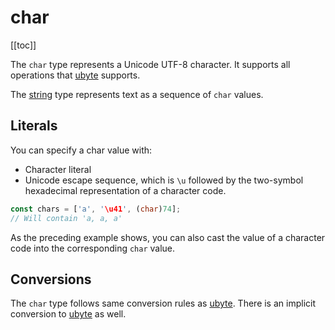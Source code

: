 # char
[[toc]]

The ```char``` type represents a Unicode UTF-8 character. It supports all operations that [ubyte](/) supports.

The [string](/language-reference/types/string) type represents text as a sequence of ```char``` values.

## Literals
You can specify a char value with:
* Character literal
* Unicode escape sequence, which is ```\u``` followed by the two-symbol hexadecimal representation of a character code.

```rust
const chars = ['a', '\u41', (char)74];
// Will contain 'a, a, a'
```
As the preceding example shows, you can also cast the value of a character code into the corresponding ```char``` value.

## Conversions
The ```char``` type follows same conversion rules as [ubyte](/). There is an implicit conversion to [ubyte](/) as well.